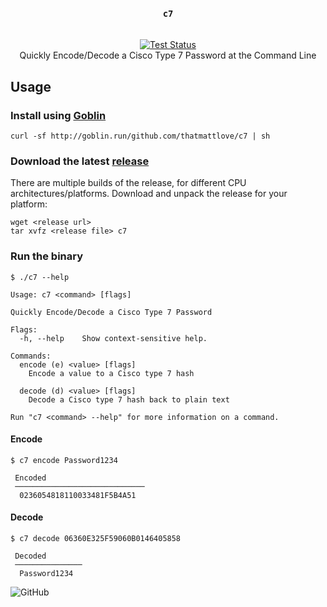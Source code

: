 <div align="center">
  <h3><code>c7</code></h3>
  <br/>
  <a href="https://github.com/thatmattlove/c7/actions/workflows/tests.yml">
    <img alt="Test Status" src="https://img.shields.io/github/actions/workflow/status/thatmattlove/c7/tests.yml?branch=main&event=push&style=for-the-badge">
  </a>
  <br/>
  Quickly Encode/Decode a Cisco Type 7 Password at the Command Line
</div>

## Usage

### Install using [Goblin](https://goblin.run)

```shell
curl -sf http://goblin.run/github.com/thatmattlove/c7 | sh
```

### Download the latest [release](https://github.com/thatmattlove/c7/releases/latest)

There are multiple builds of the release, for different CPU architectures/platforms. Download and unpack the release for your platform:

```shell
wget <release url>
tar xvfz <release file> c7
```

### Run the binary

```console
$ ./c7 --help

Usage: c7 <command> [flags]

Quickly Encode/Decode a Cisco Type 7 Password

Flags:
  -h, --help    Show context-sensitive help.

Commands:
  encode (e) <value> [flags]
    Encode a value to a Cisco type 7 hash

  decode (d) <value> [flags]
    Decode a Cisco type 7 hash back to plain text

Run "c7 <command> --help" for more information on a command.
```

#### Encode

```console
$ c7 encode Password1234

 Encoded
 ─────────────────────────────
  0236054818110033481F5B4A51
```

#### Decode

```console
$ c7 decode 06360E325F59060B0146405858

 Decoded
 ───────────────
  Password1234
```

![GitHub](https://img.shields.io/github/license/thatmattlove/c7?style=for-the-badge&color=black)
